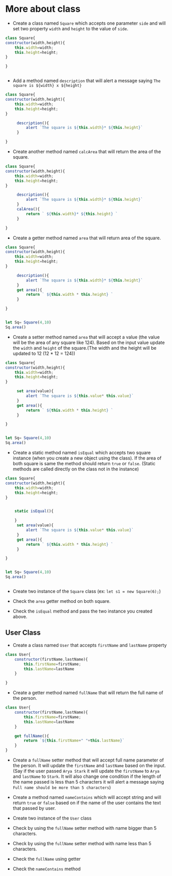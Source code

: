 # More about class

- Create a class named `Square` which accepts one parameter `side` and will set two property `width` and `height` to the value of `side`.
```js
class Square{
constructor(width,height){
    this.width=width;
    this.height=height;
}

}



```



- Add a method named `description` that will alert a message saying `The square is ${width} x ${height}`
```js
class Square{
constructor(width,height){
    this.width=width;
    this.height=height;
}

     description(){
         alert `The square is ${this.width}* ${this.height}`
     }

}

```

- Create another method named `calcArea` that will return the area of the square.

```js
class Square{
constructor(width,height){
    this.width=width;
    this.height=height;
}

     description(){
         alert `The square is ${this.width}* ${this.height}`
     }
     calArea(){
         return ` ${this.width}* ${this.height} `
     }

}

```

- Create a getter method named `area` that will return area of the square.

```js
class Square{
constructor(width,height){
    this.width=width;
    this.height=height;
}

     description(){
         alert `The square is ${this.width}* ${this.height}`
     }
     get area(){
         return ` ${this.width * this.height} `
     }

}


let Sq= Square(4,10)
Sq.area()
```


- Create a setter method named `area` that will accept a value (the value will be the area of any square like 124). Based on the input value update the `width` and `height` of the square.(The width and the height will be updated to 12 (12 \* 12 = 124))



```js
class Square{
constructor(width,height){
    this.width=width;
    this.height=height;
}

     set area(value){
         alert `The square is ${this.value* this.value}`
     }
     get area(){
         return ` ${this.width * this.height} `
     }

}


let Sq= Square(4,10)
Sq.area()
```

- Create a static method named `isEqual` which accepts two square instance (when you create a new object using the class). If the area of both square is same the method should return `true` or `false`. (Static methods are called directly on the class not in the instance)

```js
class Square{
constructor(width,height){
    this.width=width;
    this.height=height;
}


    static isEqual(){

    }
     set area(value){
         alert `The square is ${this.value* this.value}`
     }
     get area(){
         return ` ${this.width * this.height} `
     }

}


let Sq= Square(4,10)
Sq.area()



```


- Create two instance of the `Square` class (ex: `let s1 = new Square(6);`)

- Check the `area` getter method on both square.

- Check the `isEqual` method and pass the two instance you created above.

## User Class

- Create a class named `User` that accepts `firstName` and `lastName` property

```js
class User{
    constructor(firstName,lastName){
        this.firstName=firstName;
        this.lastName=lastName
    }

}


```
- Create a getter method named `fullName` that will return the full name of the person.


```js
class User{
    constructor(firstName,lastName){
        this.firstName=firstName;
        this.lastName=lastName
    }

    get fullName(){
        return `${this.firstName+" "+this.lastName}`
    }
}


```


- Create a `fullName` setter method that will accept full name parameter of the person. It will update the `firstName` and `lastName` based on the input. (Say if the user passed `Arya Stark` it will update the `firstName` to `Arya` and `lastName` to `Stark`. It will also change one condition if the length of the name passed is less than 5 characters it will alert a message saying `Full name should be more than 5 characters`)

- Create a method named `nameContains` which will accept string and will return `true` or `false` based on if the name of the user contains the text that passed by user.

- Create two instance of the `User` class

- Check by using the `fullName` setter method with name bigger than 5 characters.

- Check by using the `fullName` setter method with name less than 5 characters.

- Check the `fullName` using getter

- Check the `nameContains` method
